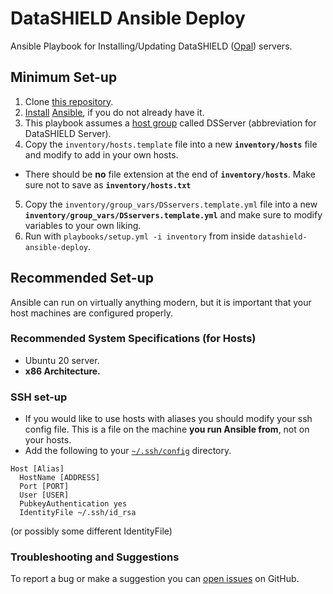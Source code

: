 # DataSHIELD Ansible Deploy

Ansible Playbook for Installing/Updating DataSHIELD ([Opal](https://www.obiba.org/pages/products/opal/)) servers.

## Minimum Set-up

1. Clone [this repository](https://github.com/madprogramer/datashield-ansible-deploy).
2. [Install](https://docs.ansible.com/ansible/latest/installation_guide/intro_installation.html) [Ansible](https://docs.ansible.com/ansible/latest/installation_guide/installation_distros.html), if you do not already have it.
3. This playbook assumes a [host group](https://docs.ansible.com/ansible/latest/getting_started/get_started_inventory.html) called DSServer (abbreviation for DataSHIELD Server). 
4. Copy the `inventory/hosts.template` file into a new **`inventory/hosts`** file and modify to add in your own hosts.
  * There should be **no** file extension at the end of **`inventory/hosts`**. Make sure not to save as **`inventory/hosts.txt`**
5. Copy the `inventory/group_vars/DSservers.template.yml` file into a new **`inventory/group_vars/DSservers.template.yml`** and make sure to modify variables to your own liking.
6. Run with `playbooks/setup.yml -i inventory` from inside `datashield-ansible-deploy`.

## Recommended Set-up

Ansible can run on virtually anything modern, but it is important that your host machines are configured properly.

### Recommended System Specifications (for Hosts)
* Ubuntu 20 server.
* **x86 Architecture.**

### SSH set-up
* If you would like to use hosts with aliases you should modify your ssh config file. This is a file on the machine **you run Ansible from**, not on your hosts.
* Add the following to your [`~/.ssh/config`](https://docs.digitalocean.com/glossary/ssh-config/) directory.
```
Host [Alias]
  HostName [ADDRESS]
  Port [PORT]
  User [USER]
  PubkeyAuthentication yes
  IdentityFile ~/.ssh/id_rsa
```
(or possibly some different IdentityFile)

### Troubleshooting and Suggestions
To report a bug or make a suggestion you can [open issues](https://github.com/madprogramer/datashield-ansible-deploy/issues) on GitHub.
